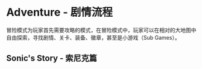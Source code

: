 # Adventure - 剧情流程

冒险模式为玩家首先需要攻略的模式，在冒险模式中，玩家可以在相对的大地图中自由探索，寻找剧情、关卡、装备、徽章，甚至是小游戏（Sub Games）。

## Sonic's Story - 索尼克篇





